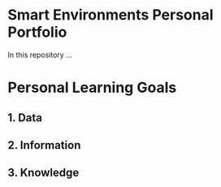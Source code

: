 # Smart Environments Personal Portfolio
In this repository ...
# Personal Learning Goals
## 1. Data

## 2. Information

## 3. Knowledge
